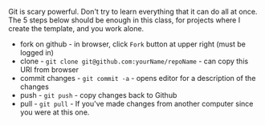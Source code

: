 Git is scary powerful.  Don't try to learn everything that it can do
all at once.  The 5 steps below should be enough in this class, for
projects where I create the template, and you work alone.

- fork on github - in browser, click `Fork` button at upper right (must be logged in)
- clone - `git clone git@github.com:yourName/repoName` - can copy this URI from browser
- commit changes - `git commit -a` - opens editor for a description of the changes
- push - `git push` - copy changes back to Github
- pull - `git pull` - If you've made changes from another computer since you were at this one.


